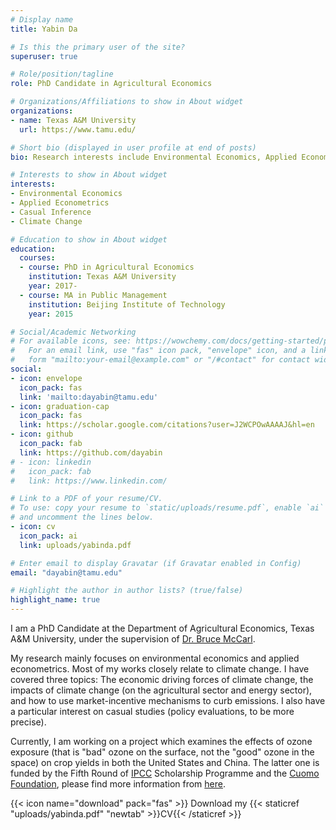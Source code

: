 ```yaml
---
# Display name
title: Yabin Da

# Is this the primary user of the site?
superuser: true

# Role/position/tagline
role: PhD Candidate in Agricultural Economics

# Organizations/Affiliations to show in About widget
organizations:
- name: Texas A&M University
  url: https://www.tamu.edu/

# Short bio (displayed in user profile at end of posts)
bio: Research interests include Environmental Economics, Applied Econometrics, and Causal Inference.

# Interests to show in About widget
interests:
- Environmental Economics
- Applied Econometrics
- Casual Inference
- Climate Change

# Education to show in About widget
education:
  courses:
  - course: PhD in Agricultural Economics
    institution: Texas A&M University 
    year: 2017-
  - course: MA in Public Management
    institution: Beijing Institute of Technology
    year: 2015

# Social/Academic Networking
# For available icons, see: https://wowchemy.com/docs/getting-started/page-builder/#icons
#   For an email link, use "fas" icon pack, "envelope" icon, and a link in the
#   form "mailto:your-email@example.com" or "/#contact" for contact widget.
social:
- icon: envelope
  icon_pack: fas
  link: 'mailto:dayabin@tamu.edu'
- icon: graduation-cap
  icon_pack: fas
  link: https://scholar.google.com/citations?user=J2WCPOwAAAAJ&hl=en
- icon: github
  icon_pack: fab
  link: https://github.com/dayabin
# - icon: linkedin
#   icon_pack: fab
#   link: https://www.linkedin.com/

# Link to a PDF of your resume/CV.
# To use: copy your resume to `static/uploads/resume.pdf`, enable `ai` icons in `params.toml`, 
# and uncomment the lines below.
- icon: cv
  icon_pack: ai
  link: uploads/yabinda.pdf

# Enter email to display Gravatar (if Gravatar enabled in Config)
email: "dayabin@tamu.edu"

# Highlight the author in author lists? (true/false)
highlight_name: true
---
```


I am a PhD Candidate at the Department of Agricultural Economics, Texas A&M University, under the supervision of [Dr. Bruce McCarl](https://agecon2.tamu.edu/people/faculty/mccarl-bruce/).

My research mainly focuses on environmental economics and applied econometrics. Most of my works closely relate to climate change. I have covered three topics: The economic driving forces of climate change, the impacts of climate change (on the agricultural sector and energy sector), and how to use market-incentive mechanisms to curb emissions. I also have a particular interest on casual studies (policy evaluations, to be more precise). 

Currently, I am working on a project which examines the effects of ozone exposure (that is "bad" ozone on the surface, not the "good" ozone in the space) on crop yields in both the United States and China. The latter one is funded by the Fifth Round of [IPCC](https://www.ipcc.ch/about/scholarship/) Scholarship Programme and the [Cuomo Foundation](https://www.cuomo.foundation/), please find more information from [here](https://www.ipcc.ch/about/scholarship/).


{{< icon name="download" pack="fas" >}} Download my {{< staticref "uploads/yabinda.pdf" "newtab" >}}CV{{< /staticref >}}
